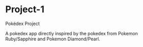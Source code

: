 # Project-1

Pokédex Project

A pokedex app directly inspired by the pokedex from Pokemon Ruby/Sapphire and Pokemon Diamond/Pearl.
